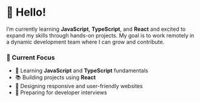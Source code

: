# 👋 Hello!

I’m currently learning **JavaScript**, **TypeScript**, and **React** and excited to expand my skills through hands-on projects. 
My goal is to work remotely in a dynamic development team where I can grow and contribute.

### 🚀 Current Focus
- 🔧 Learning **JavaScript** and **TypeScript** fundamentals
- 📚 Building projects using **React**
- 🎨 Designing responsive and user-friendly websites
- 🧠 Preparing for developer interviews


